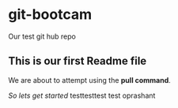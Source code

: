 # git-bootcam
Our test git hub repo
## This is our first Readme file

We are about to attempt using the  **pull command**.

*So lets get started*
testtesttest test oprashant
